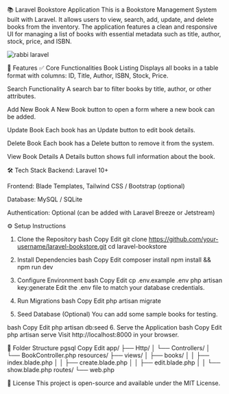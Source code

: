📚 Laravel Bookstore Application
This is a Bookstore Management System built with Laravel. It allows users to view, search, add, update, and delete books from the inventory. The application features a clean and responsive UI for managing a list of books with essential metadata such as title, author, stock, price, and ISBN.

![rabbi laravel](https://github.com/user-attachments/assets/9aa528a4-136f-4d46-acb9-1bb87d134ba2)


🚀 Features
✅ Core Functionalities
Book Listing
Displays all books in a table format with columns: ID, Title, Author, ISBN, Stock, Price.

Search Functionality
A search bar to filter books by title, author, or other attributes.

Add New Book
A New Book button to open a form where a new book can be added.

Update Book
Each book has an Update button to edit book details.

Delete Book
Each book has a Delete button to remove it from the system.

View Book Details
A Details button shows full information about the book.

🛠️ Tech Stack
Backend: Laravel 10+

Frontend: Blade Templates, Tailwind CSS / Bootstrap (optional)

Database: MySQL / SQLite

Authentication: Optional (can be added with Laravel Breeze or Jetstream)

⚙️ Setup Instructions
1. Clone the Repository
bash
Copy
Edit
git clone https://github.com/your-username/laravel-bookstore.git
cd laravel-bookstore
2. Install Dependencies
bash
Copy
Edit
composer install
npm install && npm run dev
3. Configure Environment
bash
Copy
Edit
cp .env.example .env
php artisan key:generate
Edit the .env file to match your database credentials.

4. Run Migrations
bash
Copy
Edit
php artisan migrate
5. Seed Database (Optional)
You can add some sample books for testing.

bash
Copy
Edit
php artisan db:seed
6. Serve the Application
bash
Copy
Edit
php artisan serve
Visit http://localhost:8000 in your browser.


📂 Folder Structure
pgsql
Copy
Edit
app/
├── Http/
│   └── Controllers/
│       └── BookController.php
resources/
├── views/
│   ├── books/
│   │   ├── index.blade.php
│   │   ├── create.blade.php
│   │   ├── edit.blade.php
│   │   └── show.blade.php
routes/
└── web.php 

📝 License
This project is open-source and available under the MIT License. 
